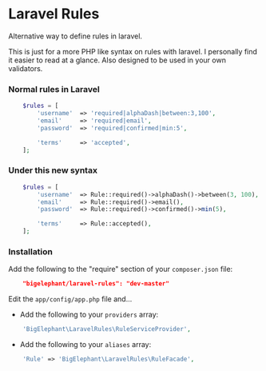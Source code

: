 Laravel Rules
=============

Alternative way to define rules in laravel.

This is just for a more PHP like syntax on rules with laravel. I personally find it easier to read at a glance. Also designed to be used in your own validators.

### Normal rules in Laravel
```php
	$rules = [
		'username' 	=> 'required|alphaDash|between:3,100',
		'email'		=> 'required|email',
		'password' 	=> 'required|confirmed|min:5',

		'terms' 	=> 'accepted',
	];
```

### Under this new syntax
```php
	$rules = [
		'username' 	=> Rule::required()->alphaDash()->between(3, 100),
		'email'		=> Rule::required()->email(),
		'password'	=> Rule::required()->confirmed()->min(5),

		'terms'		=> Rule::accepted(),
	];
```
### Installation

Add the following to the "require" section of your `composer.json` file:

```json
	"bigelephant/laravel-rules": "dev-master"
```

Edit the `app/config/app.php` file and...

* Add the following to your `providers` array:

```php
	'BigElephant\LaravelRules\RuleServiceProvider',
```

* Add the following to your `aliases` array:
```php
	'Rule' => 'BigElephant\LaravelRules\RuleFacade',
```